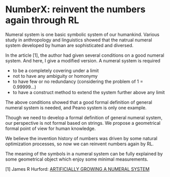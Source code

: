 # NumberX: reinvent the numbers again through RL

Numeral system is one basic symbolic system of our humankind. Various study in anthropology and linguistics showed that
the natrual numeral system developed by human are sophisticated and diversed.

In the article [1], the author had given several conditions on a good numeral system.
And here, I give a modified version. A numeral system is required
* to be a completely covering under a limit
* not to have any ambiguity or homonymy
* to have few or no redundancy (considering the problem of 1 = 0.99999...)
* to have a construct method to extend the system further above any limit

The above conditions showed that a good formal definition of general numeral system is needed,
and Peano system is only one example.

Though we need to develop a formal definition of general numeral system, our perspective is not formal based on strings.
We propose a geometrical formal point of view for human knowledge.

We believe the invention history of numbers was driven by some natural optimization processes,
so now we can reinvent numbers again by RL.

The meaning of the symbols in a numeral system can be fully explained by some geometrical object which enjoy some minimal measurements.

[1] James R Hurford: [ARTIFICIALLY GROWING A NUMERAL SYSTEM](http://www.lel.ed.ac.uk/~jim/grownum.html)







